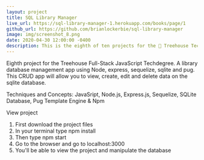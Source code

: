 ```yaml
---
layout: project
title: SQL Library Manager
live_url: https://sql-library-manager-1.herokuapp.com/books/page/1
github_url: https://github.com/brianlockerbie/sql-library-manager
image: img/screenshot_8.png
date: 2020-04-30 12:00:00 -0400
description: This is the eighth of ten projects for the 🏡 Treehouse Techdegree Full Stack JavaScript.
---
```

Eighth project for the Treehouse Full-Stack JavaScript Techdegree. A library database management app using Node, express, sequelize, sqlite and pug. This CRUD app will allow you to view, create, edit and delete data on the sqlite database.

Techniques and Concepts: JavaSript, Node.js, Express.js, Sequelize, SQLite Database, Pug Template Engine & Npm

View project

1. First download the project files
2. In your terminal type npm install
3. Then type npm start
4. Go to the browser and go to localhost:3000
5. You'll be able to view the project and manipulate the database